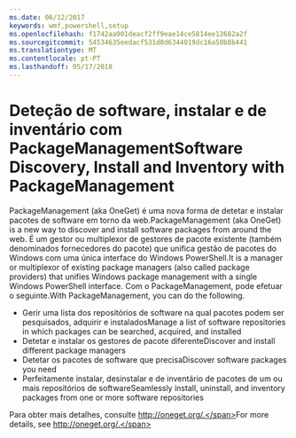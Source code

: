 ```yaml
---
ms.date: 06/12/2017
keywords: wmf,powershell,setup
ms.openlocfilehash: f1742aa901deacf2ff9eae14ce5814ee12682a2f
ms.sourcegitcommit: 54534635eedacf531d8d6344019dc16a50b8b441
ms.translationtype: MT
ms.contentlocale: pt-PT
ms.lasthandoff: 05/17/2018
---
```

# <a name="software-discovery-install-and-inventory-with-packagemanagement"></a><span data-ttu-id="b35e4-102">Deteção de software, instalar e de inventário com PackageManagement</span><span class="sxs-lookup"><span data-stu-id="b35e4-102">Software Discovery, Install and Inventory with PackageManagement</span></span>

<span data-ttu-id="b35e4-103">PackageManagement (aka OneGet) é uma nova forma de detetar e instalar pacotes de software em torno da web.</span><span class="sxs-lookup"><span data-stu-id="b35e4-103">PackageManagement (aka OneGet) is a new way to discover and install software packages from around the web.</span></span> <span data-ttu-id="b35e4-104">É um gestor ou multiplexor de gestores de pacote existente (também denominados fornecedores do pacote) que unifica gestão de pacotes do Windows com uma única interface do Windows PowerShell.</span><span class="sxs-lookup"><span data-stu-id="b35e4-104">It is a manager or multiplexor of existing package managers (also called package providers) that unifies Windows package management with a single Windows PowerShell interface.</span></span> <span data-ttu-id="b35e4-105">Com o PackageManagement, pode efetuar o seguinte.</span><span class="sxs-lookup"><span data-stu-id="b35e4-105">With PackageManagement, you can do the following.</span></span>

-   <span data-ttu-id="b35e4-106">Gerir uma lista dos repositórios de software na qual pacotes podem ser pesquisados, adquirir e instalados</span><span class="sxs-lookup"><span data-stu-id="b35e4-106">Manage a list of software repositories in which packages can be searched, acquired, and installed</span></span>
-   <span data-ttu-id="b35e4-107">Detetar e instalar os gestores de pacote diferente</span><span class="sxs-lookup"><span data-stu-id="b35e4-107">Discover and install different package managers</span></span>
-   <span data-ttu-id="b35e4-108">Detetar os pacotes de software que precisa</span><span class="sxs-lookup"><span data-stu-id="b35e4-108">Discover software packages you need</span></span>
-   <span data-ttu-id="b35e4-109">Perfeitamente instalar, desinstalar e de inventário de pacotes de um ou mais repositórios de software</span><span class="sxs-lookup"><span data-stu-id="b35e4-109">Seamlessly install, uninstall, and inventory packages from one or more software repositories</span></span>

<span data-ttu-id="b35e4-110">Para obter mais detalhes, consulte http://oneget.org/.</span><span class="sxs-lookup"><span data-stu-id="b35e4-110">For more details, see http://oneget.org/.</span></span>
